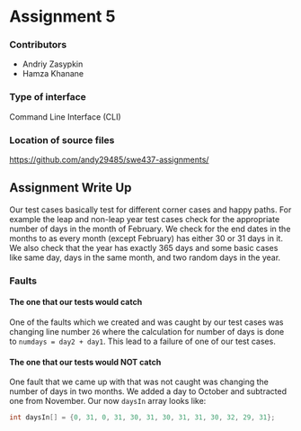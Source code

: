 # Assignment 5

### Contributors
- Andriy Zasypkin
- Hamza Khanane

### Type of interface
Command Line Interface (CLI)

### Location of source files
https://github.com/andy29485/swe437-assignments/

<div style="page-break-after: always;"></div>

## Assignment Write Up
Our test cases basically test for different corner cases and happy
paths. For example the leap and non-leap year test cases check for
the appropriate number of days in the month of February. We check
for the end dates in the months to as every month (except February)
has either 30 or 31 days in it. We also check that the year has
exactly 365 days and some basic cases like same day, days in the
same month, and two random days in the year.

### Faults
#### The one that our tests would catch
One of the faults which we created and was caught by our test cases
was changing line number `26` where the calculation for number of
days is done to `numdays = day2 + day1`. This lead to a failure of
one of our test cases.

#### The one that our tests would NOT catch
One fault that we came up with that was not caught was changing the
number of days in two months. We added a day to October and subtracted
one from November. Our now `daysIn` array looks like:
```java
int daysIn[] = {0, 31, 0, 31, 30, 31, 30, 31, 31, 30, 32, 29, 31};
```

